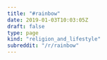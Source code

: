 ```yaml
---
title: "#rainbow"
date: 2019-01-03T10:03:05Z
draft: false
type: page
kind: "religion_and_lifestyle"
subreddit: "/r/rainbow"
---
```

